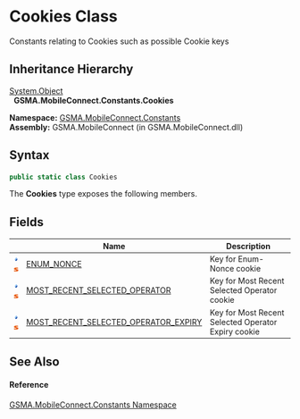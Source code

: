 Cookies Class
=============
Constants relating to Cookies such as possible Cookie keys


Inheritance Hierarchy
---------------------
[System.Object][1]  
  **GSMA.MobileConnect.Constants.Cookies**  

**Namespace:** [GSMA.MobileConnect.Constants][2]  
**Assembly:** GSMA.MobileConnect (in GSMA.MobileConnect.dll)

Syntax
------

```csharp
public static class Cookies
```

The **Cookies** type exposes the following members.


Fields
------

                                | Name                                      | Description                                         
------------------------------- | ----------------------------------------- | --------------------------------------------------- 
![Public field]![Static member] | [ENUM_NONCE][3]                           | Key for Enum-Nonce cookie                           
![Public field]![Static member] | [MOST_RECENT_SELECTED_OPERATOR][4]        | Key for Most Recent Selected Operator cookie        
![Public field]![Static member] | [MOST_RECENT_SELECTED_OPERATOR_EXPIRY][5] | Key for Most Recent Selected Operator Expiry cookie 


See Also
--------

#### Reference
[GSMA.MobileConnect.Constants Namespace][2]  

[1]: http://msdn.microsoft.com/en-us/library/e5kfa45b
[2]: ../README.md
[3]: ENUM_NONCE.md
[4]: MOST_RECENT_SELECTED_OPERATOR.md
[5]: MOST_RECENT_SELECTED_OPERATOR_EXPIRY.md
[6]: ../../_icons/Help.png
[Public field]: ../../_icons/pubfield.gif "Public field"
[Static member]: ../../_icons/static.gif "Static member"